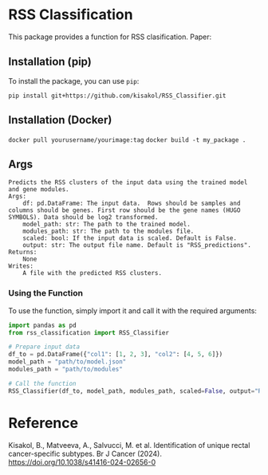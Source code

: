 # RSS Classification

This package provides a function for RSS clasification. Paper: 


## Installation (pip)

To install the package, you can use `pip`:

```pip install git+https://github.com/kisakol/RSS_Classifier.git```


## Installation (Docker)
```docker pull yourusername/yourimage:tag```
```docker build -t my_package .```

## Args
    Predicts the RSS clusters of the input data using the trained model and gene modules.  
    Args:  
        df: pd.DataFrame: The input data.  Rows should be samples and columns should be genes. First row should be the gene names (HUGO SYMBOLS). Data should be log2 transformed.
        model_path: str: The path to the trained model.  
        modules_path: str: The path to the modules file.  
        scaled: bool: If the input data is scaled. Default is False.  
        output: str: The output file name. Default is "RSS_predictions".
    Returns:
        None
    Writes:
        A file with the predicted RSS clusters. 


### Using the Function

To use the function, simply import it and call it with the required arguments:

```python
import pandas as pd
from rss_classification import RSS_Classifier

# Prepare input data
df_to = pd.DataFrame({"col1": [1, 2, 3], "col2": [4, 5, 6]})
model_path = "path/to/model.json"
modules_path = "path/to/modules"

# Call the function
RSS_Classifier(df_to, model_path, modules_path, scaled=False, output="RSS_classifications")
```

# Reference
Kisakol, B., Matveeva, A., Salvucci, M. et al. Identification of unique rectal cancer-specific subtypes. Br J Cancer (2024). https://doi.org/10.1038/s41416-024-02656-0